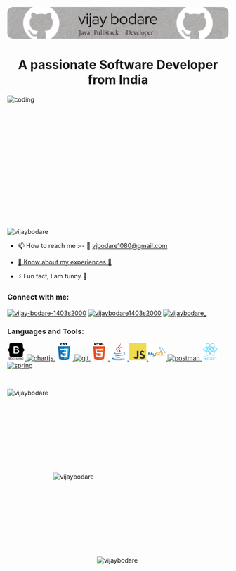 ![logo](https://github.com/vijaybodare/vijaybodare/blob/main/github-header-banner.png)
<!--<h1 align="center">Hi 👋, I'm Vijay Bodare</h1>--> 
<h1 align="center">A passionate Software Developer from India</h1>
<img align="right" alt="coding" height="300" width="570" src="https://miro.medium.com/v2/resize:fit:1272/1*ZSVmWGcc1weENb0ShawWxw.gif">

<p align="left"> <img src="https://komarev.com/ghpvc/?username=vijaybodare&label=Profile%20views&color=0e75b6&style=flat" alt="vijaybodare" /> </p>

- 📫 How to reach me :-- 📧 vjbodare1080@gmail.com

-  <a href="https://drive.google.com/drive/folders/1DFMAAeI9eLkD17_zjrfdAMBc_lsS3H73" target="blank">📄 Know about my experiences 📖</a>

- ⚡ Fun fact, I am funny 👼

<h3 align="left">Connect with me:</h3>
<p align="left">
<a href="https://linkedin.com/in/vijay-bodare-1403s2000" target="blank"><img align="center" src="https://raw.githubusercontent.com/rahuldkjain/github-profile-readme-generator/master/src/images/icons/Social/linked-in-alt.svg" alt="vijay-bodare-1403s2000" height="30" width="40" /></a>
<a href="https://fb.com/vijaybodare1403s2000" target="blank"><img align="center" src="https://raw.githubusercontent.com/rahuldkjain/github-profile-readme-generator/master/src/images/icons/Social/facebook.svg" alt="vijaybodare1403s2000" height="30" width="40" /></a>
<a href="https://instagram.com/vijaybodare_" target="blank"><img align="center" src="https://raw.githubusercontent.com/rahuldkjain/github-profile-readme-generator/master/src/images/icons/Social/instagram.svg" alt="vijaybodare_" height="30" width="40" /></a>
</p>

<h3 align="left">Languages and Tools:</h3>
<p align="left"> <a href="https://getbootstrap.com" target="_blank" rel="noreferrer"> <img src="https://raw.githubusercontent.com/devicons/devicon/master/icons/bootstrap/bootstrap-plain-wordmark.svg" alt="bootstrap" width="40" height="40"/> </a> <a href="https://www.chartjs.org" target="_blank" rel="noreferrer"> <img src="https://www.chartjs.org/media/logo-title.svg" alt="chartjs" width="40" height="40"/> </a> <a href="https://www.w3schools.com/css/" target="_blank" rel="noreferrer"> <img src="https://raw.githubusercontent.com/devicons/devicon/master/icons/css3/css3-original-wordmark.svg" alt="css3" width="40" height="40"/> </a> <a href="https://git-scm.com/" target="_blank" rel="noreferrer"> <img src="https://www.vectorlogo.zone/logos/git-scm/git-scm-icon.svg" alt="git" width="40" height="40"/> </a> <a href="https://www.w3.org/html/" target="_blank" rel="noreferrer"> <img src="https://raw.githubusercontent.com/devicons/devicon/master/icons/html5/html5-original-wordmark.svg" alt="html5" width="40" height="40"/> </a> <a href="https://www.java.com" target="_blank" rel="noreferrer"> <img src="https://raw.githubusercontent.com/devicons/devicon/master/icons/java/java-original.svg" alt="java" width="40" height="40"/> </a> <a href="https://developer.mozilla.org/en-US/docs/Web/JavaScript" target="_blank" rel="noreferrer"> <img src="https://raw.githubusercontent.com/devicons/devicon/master/icons/javascript/javascript-original.svg" alt="javascript" width="40" height="40"/> </a> <a href="https://www.mysql.com/" target="_blank" rel="noreferrer"> <img src="https://raw.githubusercontent.com/devicons/devicon/master/icons/mysql/mysql-original-wordmark.svg" alt="mysql" width="40" height="40"/> </a> <a href="https://postman.com" target="_blank" rel="noreferrer"> <img src="https://www.vectorlogo.zone/logos/getpostman/getpostman-icon.svg" alt="postman" width="40" height="40"/> </a> <a href="https://reactjs.org/" target="_blank" rel="noreferrer"> <img src="https://raw.githubusercontent.com/devicons/devicon/master/icons/react/react-original-wordmark.svg" alt="react" width="40" height="40"/> </a> <a href="https://spring.io/" target="_blank" rel="noreferrer"> <img src="https://www.vectorlogo.zone/logos/springio/springio-icon.svg" alt="spring" width="40" height="40"/> </a> </p>&nbsp;&nbsp;&nbsp;&nbsp;&nbsp;&nbsp;&nbsp;&nbsp;&nbsp;

<p><img align="left" width="400" height="190" src="https://github-readme-streak-stats.herokuapp.com/?user=vijaybodare&" alt="vijaybodare" /></p>

<p><img align="right" width="400" height="190"  src="https://github-readme-stats.vercel.app/api?username=vijaybodare&show_icons=true&locale=en" alt="vijaybodare" /></p>

<p><img align="right" width="300" height="150" src="https://github-readme-stats.vercel.app/api/top-langs?username=vijaybodare&show_icons=true&locale=en&layout=compact" alt="vijaybodare" /></p>


